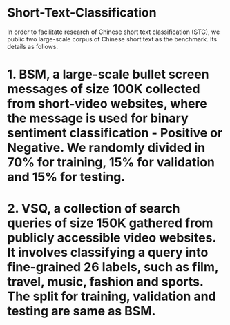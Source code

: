 # Short-Text-Classification

In order to facilitate research of Chinese short text classification (STC), we public two large-scale corpus of Chinese short text as the benchmark. Its details as follows.

# 1. BSM, a large-scale bullet screen messages of size 100K collected from short-video websites, where the message is used for binary sentiment classification - Positive or Negative. We randomly divided in 70% for training, 15% for validation and 15% for testing.

# 2. VSQ, a collection of search queries of size 150K gathered from publicly accessible video websites. It involves classifying a query into fine-grained 26 labels, such as film, travel, music, fashion and sports. The split for training, validation and testing are same as BSM.

